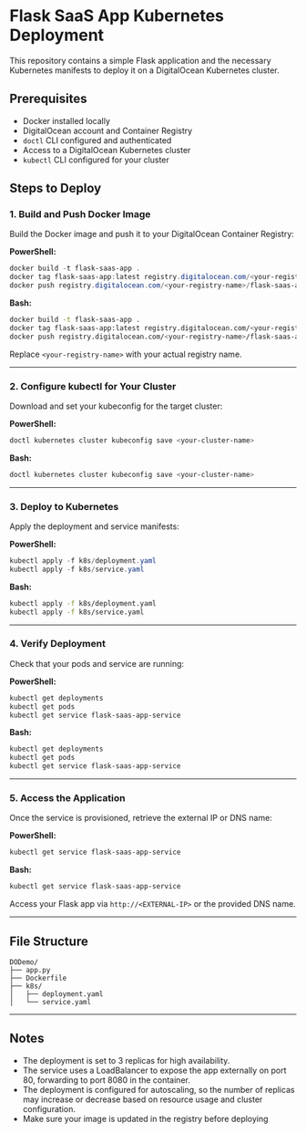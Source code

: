 # Flask SaaS App Kubernetes Deployment

This repository contains a simple Flask application and the necessary Kubernetes manifests to deploy it on a DigitalOcean Kubernetes cluster.

## Prerequisites

- Docker installed locally
- DigitalOcean account and Container Registry
- `doctl` CLI configured and authenticated
- Access to a DigitalOcean Kubernetes cluster
- `kubectl` CLI configured for your cluster

## Steps to Deploy

### 1. Build and Push Docker Image

Build the Docker image and push it to your DigitalOcean Container Registry:

**PowerShell:**
```powershell
docker build -t flask-saas-app .
docker tag flask-saas-app:latest registry.digitalocean.com/<your-registry-name>/flask-saas-app:latest
docker push registry.digitalocean.com/<your-registry-name>/flask-saas-app:latest
```

**Bash:**
```bash
docker build -t flask-saas-app .
docker tag flask-saas-app:latest registry.digitalocean.com/<your-registry-name>/flask-saas-app:latest
docker push registry.digitalocean.com/<your-registry-name>/flask-saas-app:latest
```

Replace `<your-registry-name>` with your actual registry name.

---

### 2. Configure kubectl for Your Cluster

Download and set your kubeconfig for the target cluster:

**PowerShell:**
```powershell
doctl kubernetes cluster kubeconfig save <your-cluster-name>
```

**Bash:**
```bash
doctl kubernetes cluster kubeconfig save <your-cluster-name>
```

---

### 3. Deploy to Kubernetes

Apply the deployment and service manifests:

**PowerShell:**
```powershell
kubectl apply -f k8s/deployment.yaml
kubectl apply -f k8s/service.yaml
```

**Bash:**
```bash
kubectl apply -f k8s/deployment.yaml
kubectl apply -f k8s/service.yaml
```

---

### 4. Verify Deployment

Check that your pods and service are running:

**PowerShell:**
```powershell
kubectl get deployments
kubectl get pods
kubectl get service flask-saas-app-service
```

**Bash:**
```bash
kubectl get deployments
kubectl get pods
kubectl get service flask-saas-app-service
```

---

### 5. Access the Application

Once the service is provisioned, retrieve the external IP or DNS name:

**PowerShell:**
```powershell
kubectl get service flask-saas-app-service
```

**Bash:**
```bash
kubectl get service flask-saas-app-service
```

Access your Flask app via `http://<EXTERNAL-IP>` or the provided DNS name.

---

## File Structure

```
DODemo/
├── app.py
├── Dockerfile
├── k8s/
│   ├── deployment.yaml
│   └── service.yaml
```

---

## Notes

- The deployment is set to 3 replicas for high availability.
- The service uses a LoadBalancer to expose the app externally on port 80, forwarding to port 8080 in the container.
- The deployment is configured for autoscaling, so the number of replicas may increase or decrease based on resource usage and cluster configuration.
- Make sure your image is updated in the registry before deploying